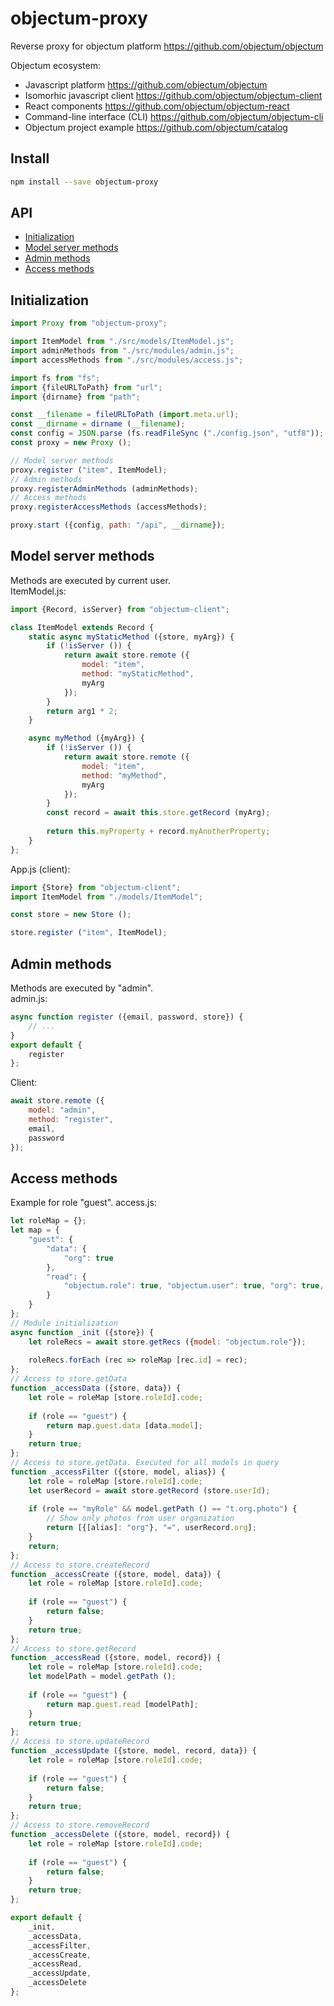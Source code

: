 # objectum-proxy
Reverse proxy for objectum platform https://github.com/objectum/objectum 

Objectum ecosystem:
* Javascript platform https://github.com/objectum/objectum  
* Isomorhic javascript client https://github.com/objectum/objectum-client  
* React components https://github.com/objectum/objectum-react  
* Command-line interface (CLI) https://github.com/objectum/objectum-cli  
* Objectum project example https://github.com/objectum/catalog 

## Install
```bash
npm install --save objectum-proxy
```

## API
* [Initialization](#init)  
* [Model server methods](#modelServerMethods)
* [Admin methods](#adminMethods)
* [Access methods](#accessMethods)

<a name="init" />

## Initialization
```js
import Proxy from "objectum-proxy";

import ItemModel from "./src/models/ItemModel.js";
import adminMethods from "./src/modules/admin.js";
import accessMethods from "./src/modules/access.js";

import fs from "fs";
import {fileURLToPath} from "url";
import {dirname} from "path";

const __filename = fileURLToPath (import.meta.url);
const __dirname = dirname (__filename);
const config = JSON.parse (fs.readFileSync ("./config.json", "utf8"));
const proxy = new Proxy ();

// Model server methods
proxy.register ("item", ItemModel);
// Admin methods
proxy.registerAdminMethods (adminMethods);
// Access methods
proxy.registerAccessMethods (accessMethods);

proxy.start ({config, path: "/api", __dirname});
```

<a name="modelServerMethods" />

## Model server methods
Methods are executed by current user.  
ItemModel.js:
```js
import {Record, isServer} from "objectum-client";

class ItemModel extends Record {
    static async myStaticMethod ({store, myArg}) {
		if (!isServer ()) {
			return await store.remote ({
				model: "item",
				method: "myStaticMethod",
                myArg
			});
		}
        return arg1 * 2;
    }

    async myMethod ({myArg}) {
		if (!isServer ()) {
			return await store.remote ({
				model: "item",
				method: "myMethod",
                myArg
			});
		}
        const record = await this.store.getRecord (myArg);
 
        return this.myProperty + record.myAnotherProperty;
    }
};
```
App.js (client):
```js
import {Store} from "objectum-client";
import ItemModel from "./models/ItemModel";

const store = new Store ();

store.register ("item", ItemModel);
```

<a name="adminMethods" />

## Admin methods
Methods are executed by "admin".  
admin.js:
```js
async function register ({email, password, store}) {
    // ...
}
export default {
	register
};
```
Client:
```js
await store.remote ({
    model: "admin",
    method: "register",
    email, 
    password
});
```

<a name="accessMethods" />

## Access methods
Example for role "guest". access.js:
```js
let roleMap = {};
let map = {
	"guest": {
		"data": {
			"org": true
		},
		"read": {
			"objectum.role": true, "objectum.user": true, "org": true, "t.org.photo": true
		}
	}
};
// Module initialization
async function _init ({store}) {
	let roleRecs = await store.getRecs ({model: "objectum.role"});
	
	roleRecs.forEach (rec => roleMap [rec.id] = rec);
};
// Access to store.getData
function _accessData ({store, data}) {
	let role = roleMap [store.roleId].code;
	
	if (role == "guest") {
		return map.guest.data [data.model];
	}
	return true;
};
// Access to store.getData. Executed for all models in query
function _accessFilter ({store, model, alias}) {
	let role = roleMap [store.roleId].code;
    let userRecord = await store.getRecord (store.userId); 
	
	if (role == "myRole" && model.getPath () == "t.org.photo") {
        // Show only photos from user organization
		return [{[alias]: "org"}, "=", userRecord.org];
	}
	return;
};
// Access to store.createRecord
function _accessCreate ({store, model, data}) {
	let role = roleMap [store.roleId].code;
	
	if (role == "guest") {
		return false;
	}
	return true;
};
// Access to store.getRecord
function _accessRead ({store, model, record}) {
	let role = roleMap [store.roleId].code;
	let modelPath = model.getPath ();
	
	if (role == "guest") {
		return map.guest.read [modelPath];
	}
	return true;
};
// Access to store.updateRecord
function _accessUpdate ({store, model, record, data}) {
	let role = roleMap [store.roleId].code;
	
	if (role == "guest") {
		return false;
	}
	return true;
};
// Access to store.removeRecord
function _accessDelete ({store, model, record}) {
	let role = roleMap [store.roleId].code;
	
	if (role == "guest") {
		return false;
	}
	return true;
};

export default {
	_init,
	_accessData,
	_accessFilter,
	_accessCreate,
	_accessRead,
	_accessUpdate,
	_accessDelete
};
```
